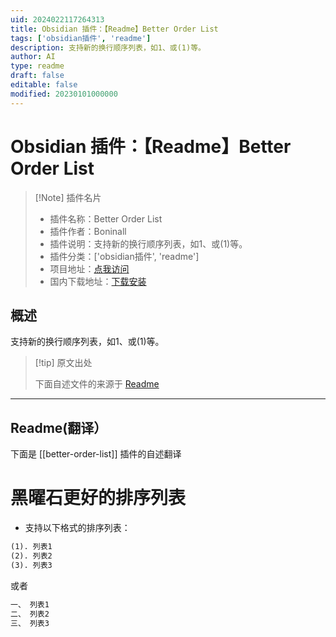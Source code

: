 ```yaml
---
uid: 2024022117264313
title: Obsidian 插件：【Readme】Better Order List
tags: ['obsidian插件', 'readme']
description: 支持新的换行顺序列表，如1、或(1)等。
author: AI
type: readme
draft: false
editable: false
modified: 20230101000000
---
```


# Obsidian 插件：【Readme】Better Order List

> [!Note] 插件名片
> - 插件名称：Better Order List
> - 插件作者：Boninall
> - 插件说明：支持新的换行顺序列表，如1、或(1)等。
> - 插件分类：['obsidian插件', 'readme']
> - 项目地址：[点我访问](https://github.com/quorafind/obsidian-better-order-list)
> - 国内下载地址：[下载安装](https://pkmer.cn/products/plugin/pluginMarket/?better-order-list)

## 概述

支持新的换行顺序列表，如1、或(1)等。



> [!tip] 原文出处
> 
>下面自述文件的来源于 [Readme](https://ghproxy.net/https://raw.githubusercontent.com/Quorafind/Obsidian-Better-Order-List/master/README.md)
> 

---

## Readme(翻译）

下面是 [[better-order-list]] 插件的自述翻译


# 黑曜石更好的排序列表

- 支持以下格式的排序列表：

```markdown
(1). 列表1
(2). 列表2
(3). 列表3
```

或者

```markdown
一、 列表1
二、 列表2
三、 列表3
```



